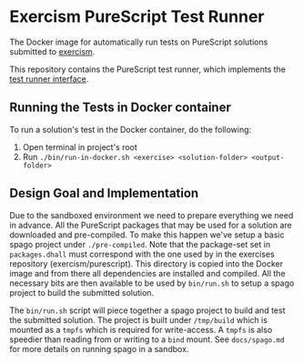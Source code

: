 # Exercism PureScript Test Runner

The Docker image for automatically run tests on PureScript solutions submitted
to [exercism][web-exercism].

This repository contains the PureScript test runner, which implements the
[test runner interface](https://exercism.org/docs/building/tooling/test-runners/interface).


## Running the Tests in Docker container

To run a solution's test in the Docker container, do the following:
1. Open terminal in project's root
2. Run `./bin/run-in-docker.sh <exercise> <solution-folder> <output-folder>`

[test-runner-interface]: https://github.com/exercism/automated-tests/blob/master/docs/interface.md
[web-exercism]: https://exercism.io/


## Design Goal and Implementation

Due to the sandboxed environment we need to prepare everything we need in
advance. All the PureScript packages that may be used for a solution are
downloaded and pre-compiled. To make this happen we've setup a basic spago
project under `./pre-compiled`. Note that the package-set set in
`packages.dhall` must correspond with the one used by in the exercises
repository (exercism/purescript). This directory is copied into the Docker
image and from there all dependencies are installed and compiled. All the
necessary bits are then available to be used by `bin/run.sh` to setup a spago
project to build the submitted solution.

The `bin/run.sh` script will piece together a spago project to build and test
the submitted solution. The project is built under `/tmp/build` which is
mounted as a `tmpfs` which is required for write-access. A `tmpfs` is also
speedier than reading from or writing to a `bind` mount. See `docs/spago.md`
for more details on running spago in a sandbox.
